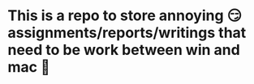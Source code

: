 # This is a repo to store annoying :smirk: assignments/reports/writings that need to be work between win and mac :two_men_holding_hands:
